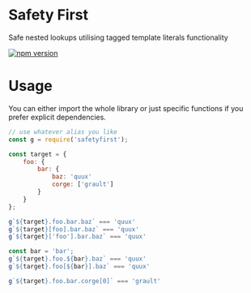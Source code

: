# Safety First

Safe nested lookups utilising tagged template literals functionality

[![npm version](https://img.shields.io/npm/v/safetyfirst.svg?style=flat-square)](https://www.npmjs.com/package/safetyfirst)

# Usage

You can either import the whole library or just specific functions if you prefer explicit dependencies.

```js
// use whatever alias you like
const g = require('safetyfirst');

const target = {
    foo: {
        bar: {
            baz: 'quux'
            corge: ['grault']
        }
    }
};

g`${target}.foo.bar.baz` === 'quux'
g`${target}[foo].bar.baz` === 'quux'
g`${target}['foo'].bar.baz` === 'quux'

const bar = 'bar';
g`${target}.foo.${bar}.baz` === 'quux'
g`${target}.foo[${bar}].baz` === 'quux'

g`${target}.foo.bar.corge[0]` === 'grault'
```
